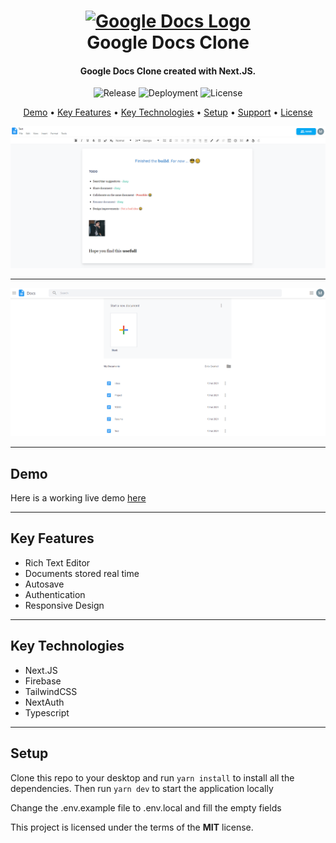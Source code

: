 <h1 align="center">
  <a href="https://google-docs-clone-martstech.vercel.app/">
      <img width="100px" src="https://cdn.worldvectorlogo.com/logos/google-docs-icon-2.svg" alt="Google Docs Logo" />
  </a>
  <br />
  Google Docs Clone
  <br />
</h1>

<h4 align="center">
   Google Docs Clone created with Next.JS</a>.
</h4>

<p align="center">
   <img src="https://img.shields.io/github/v/release/MartsTech/google-docs-clone" alt="Release" />
   <img src="https://vercelbadge.vercel.app/api/MartsTech/google-docs-clone" alt="Deployment" />
   <img src="https://img.shields.io/github/license/MartsTech/google-docs-clone" alt="License" />
</p>

<p align="center">
  <a href="#demo">Demo</a> •
  <a href="#key-features">Key Features</a> •
  <a href="#key-technologies">Key Technologies</a> •
  <a href="#setup">Setup</a> •
  <a href="#support">Support</a> •
  <a href="#license">License</a>
</p>

![Text Editor Screenshot](public/screenshots/editor.PNG?raw=true "Text Editor Screenshot")

---

![Home Screenshot](public/screenshots/home.PNG?raw=true "Home Screenshot")

---

## Demo
Here is a working live demo [here](https://google-docs-clone-martstech.vercel.app/)  

---

## Key Features

- Rich Text Editor
- Documents stored real time
- Autosave
- Authentication
- Responsive Design

---

## Key Technologies

- Next.JS
- Firebase
- TailwindCSS
- NextAuth
- Typescript

---

## Setup

Clone this repo to your desktop and run `yarn install` to install all the dependencies.
Then run `yarn dev` to start the application locally

Change the .env.example file to .env.local and fill the empty fields


This project is licensed under the terms of the **MIT** license.
